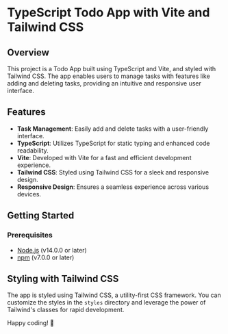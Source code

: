 # TypeScript Todo App with Vite and Tailwind CSS

## Overview

This project is a Todo App built using TypeScript and Vite, and styled with Tailwind CSS. The app enables users to manage tasks with features like adding and deleting tasks, providing an intuitive and responsive user interface.

## Features

- **Task Management**: Easily add and delete tasks with a user-friendly interface.
- **TypeScript**: Utilizes TypeScript for static typing and enhanced code readability.
- **Vite**: Developed with Vite for a fast and efficient development experience.
- **Tailwind CSS**: Styled using Tailwind CSS for a sleek and responsive design.
- **Responsive Design**: Ensures a seamless experience across various devices.

## Getting Started

### Prerequisites

- [Node.js](https://nodejs.org/) (v14.0.0 or later)
- [npm](https://www.npmjs.com/) (v7.0.0 or later)


## Styling with Tailwind CSS

The app is styled using Tailwind CSS, a utility-first CSS framework. You can customize the styles in the `styles` directory and leverage the power of Tailwind's classes for rapid development.


Happy coding! 🚀
